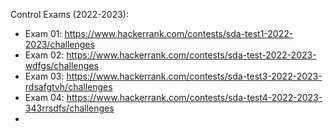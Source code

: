 Control Exams (2022-2023):
- Exam 01: https://www.hackerrank.com/contests/sda-test1-2022-2023/challenges
- Exam 02: https://www.hackerrank.com/contests/sda-test-2022-2023-wdfgs/challenges
- Exam 03: https://www.hackerrank.com/contests/sda-test3-2022-2023-rdsafgtvh/challenges 
- Exam 04: https://www.hackerrank.com/contests/sda-test4-2022-2023-343rrsdfs/challenges
- 